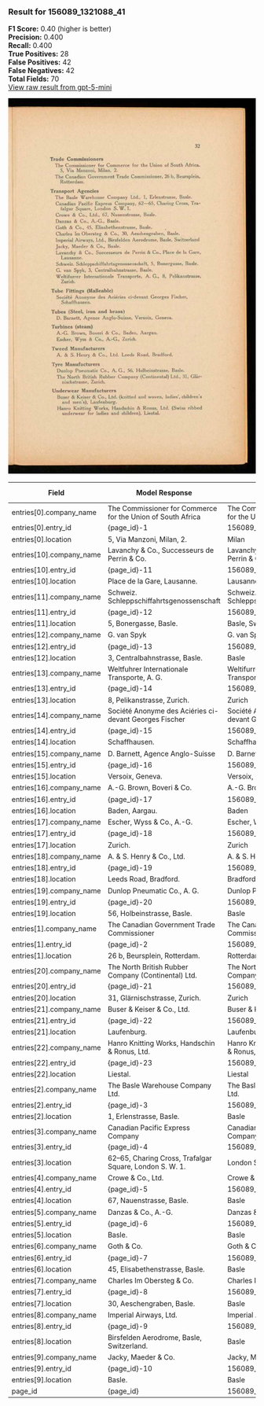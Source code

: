 ### Result for 156089_1321088_41
**F1 Score:** 0.40 (higher is better)<br>**Precision:** 0.400<br>**Recall:** 0.400<br>**True Positives:** 28<br>**False Positives:** 42<br>**False Negatives:** 42<br>**Total Fields:** 70<br>[View raw result from gpt-5-mini](https://github.com/RISE-UNIBAS/humanities_data_benchmark/blob/main/results/2025-10-28/T0349/request_T0349_156089_1321088_41.json)

<img src="https://github.com/RISE-UNIBAS/humanities_data_benchmark/blob/main/benchmarks/company_lists/images/156089_1321088_41.jpg?raw=true" alt="156089_1321088_41" width="600px">

| Field | Model Response | Ground Truth | Fuzzy Score | Match |
|-------|----------------|--------------|-------------|-------|
| entries[0].company_name | The Commissioner for Commerce for the Union of South Africa | The Commissioner for Commerce for the Union of South Africa | 1.000 | ✅ |
| entries[0].entry_id | {page_id}-1 | 156089_1321088_41-1 | 0.200 | ❌ |
| entries[0].location | 5, Via Manzoni, Milan, 2. | Milan | 0.333 | ❌ |
| entries[10].company_name | Lavanchy & Co., Successeurs de Perrin & Co. | Lavanchy & Co., Successeurs de Perrin & Co. | 1.000 | ✅ |
| entries[10].entry_id | {page_id}-11 | 156089_1321088_41-11 | 0.250 | ❌ |
| entries[10].location | Place de la Gare, Lausanne. | Lausanne | 0.457 | ❌ |
| entries[11].company_name | Schweiz. Schleppschiffahrtsgenossenschaft | Schweiz. Schleppschiffahrtsgenossenschaft | 1.000 | ✅ |
| entries[11].entry_id | {page_id}-12 | 156089_1321088_41-12 | 0.250 | ❌ |
| entries[11].location | 5, Bonergasse, Basle. | Basle, Switzerland | 0.359 | ❌ |
| entries[12].company_name | G. van Spyk | G. van Spyk | 1.000 | ✅ |
| entries[12].entry_id | {page_id}-13 | 156089_1321088_41-13 | 0.250 | ❌ |
| entries[12].location | 3, Centralbahnstrasse, Basle. | Basle | 0.294 | ❌ |
| entries[13].company_name | Weltfuhrer Internationale Transporte, A. G. | Weltifurrer Internationale Transporte, A. G. | 0.966 | ✅ |
| entries[13].entry_id | {page_id}-14 | 156089_1321088_41-14 | 0.250 | ❌ |
| entries[13].location | 8, Pelikanstrasse, Zurich. | Zurich | 0.375 | ❌ |
| entries[14].company_name | Société Anonyme des Aciéries ci-devant Georges Fischer | Société Anonyme des Aciéries ci-devant Georges Fischer | 1.000 | ✅ |
| entries[14].entry_id | {page_id}-15 | 156089_1321088_41-15 | 0.250 | ❌ |
| entries[14].location | Schaffhausen. | Schaffhausen | 0.960 | ✅ |
| entries[15].company_name | D. Barnett, Agence Anglo-Suisse | D. Barnett, Agence Anglo-Suisse | 1.000 | ✅ |
| entries[15].entry_id | {page_id}-16 | 156089_1321088_41-16 | 0.250 | ❌ |
| entries[15].location | Versoix, Geneva. | Versoix, Geneva | 0.968 | ✅ |
| entries[16].company_name | A.-G. Brown, Boveri & Co. | A.-G. Brown, Boveri & Co. | 1.000 | ✅ |
| entries[16].entry_id | {page_id}-17 | 156089_1321088_41-17 | 0.250 | ❌ |
| entries[16].location | Baden, Aargau. | Baden | 0.526 | ❌ |
| entries[17].company_name | Escher, Wyss & Co., A.-G. | Escher, Wyss & Co., A.-G. | 1.000 | ✅ |
| entries[17].entry_id | {page_id}-18 | 156089_1321088_41-18 | 0.250 | ❌ |
| entries[17].location | Zurich. | Zurich | 0.923 | ✅ |
| entries[18].company_name | A. & S. Henry & Co., Ltd. | A. & S. Henry & Co., Ltd. | 1.000 | ✅ |
| entries[18].entry_id | {page_id}-19 | 156089_1321088_41-19 | 0.250 | ❌ |
| entries[18].location | Leeds Road, Bradford. | Bradford | 0.552 | ❌ |
| entries[19].company_name | Dunlop Pneumatic Co., A. G. | Dunlop Pneumatic Co., A. G. | 1.000 | ✅ |
| entries[19].entry_id | {page_id}-20 | 156089_1321088_41-20 | 0.250 | ❌ |
| entries[19].location | 56, Holbeinstrasse, Basle. | Basle | 0.323 | ❌ |
| entries[1].company_name | The Canadian Government Trade Commissioner | The Canadian Government Trade Commissioner | 1.000 | ✅ |
| entries[1].entry_id | {page_id}-2 | 156089_1321088_41-2 | 0.200 | ❌ |
| entries[1].location | 26 b, Beursplein, Rotterdam. | Rotterdam | 0.486 | ❌ |
| entries[20].company_name | The North British Rubber Company (Continental) Ltd. | The North British Rubber Company (Continental) Ltd. | 1.000 | ✅ |
| entries[20].entry_id | {page_id}-21 | 156089_1321088_41-21 | 0.250 | ❌ |
| entries[20].location | 31, Glärnischstrasse, Zurich. | Zurich | 0.343 | ❌ |
| entries[21].company_name | Buser & Keiser & Co., Ltd. | Buser & Keiser & Co., Ltd. | 1.000 | ✅ |
| entries[21].entry_id | {page_id}-22 | 156089_1321088_41-22 | 0.250 | ❌ |
| entries[21].location | Laufenburg. | Laufenburg | 0.952 | ✅ |
| entries[22].company_name | Hanro Knitting Works, Handschin & Ronus, Ltd. | Hanro Knitting Works, Handschin & Ronus, Ltd. | 1.000 | ✅ |
| entries[22].entry_id | {page_id}-23 | 156089_1321088_41-23 | 0.250 | ❌ |
| entries[22].location | Liestal. | Liestal | 0.933 | ✅ |
| entries[2].company_name | The Basle Warehouse Company Ltd. | The Basle Warehouse Company Ltd. | 1.000 | ✅ |
| entries[2].entry_id | {page_id}-3 | 156089_1321088_41-3 | 0.200 | ❌ |
| entries[2].location | 1, Erlenstrasse, Basle. | Basle | 0.357 | ❌ |
| entries[3].company_name | Canadian Pacific Express Company | Canadian Pacific Express Company | 1.000 | ✅ |
| entries[3].entry_id | {page_id}-4 | 156089_1321088_41-4 | 0.200 | ❌ |
| entries[3].location | 62–65, Charing Cross, Trafalgar Square, London S. W. 1. | London S. W. 1. | 0.429 | ❌ |
| entries[4].company_name | Crowe & Co., Ltd. | Crowe & Co., Ltd. | 1.000 | ✅ |
| entries[4].entry_id | {page_id}-5 | 156089_1321088_41-5 | 0.200 | ❌ |
| entries[4].location | 67, Nauenstrasse, Basle. | Basle | 0.345 | ❌ |
| entries[5].company_name | Danzas & Co., A.-G. | Danzas & Co., A.-G. | 1.000 | ✅ |
| entries[5].entry_id | {page_id}-6 | 156089_1321088_41-6 | 0.200 | ❌ |
| entries[5].location | Basle. | Basle | 0.909 | ❌ |
| entries[6].company_name | Goth & Co. | Goth & Co. | 1.000 | ✅ |
| entries[6].entry_id | {page_id}-7 | 156089_1321088_41-7 | 0.200 | ❌ |
| entries[6].location | 45, Elisabethenstrasse, Basle. | Basle | 0.286 | ❌ |
| entries[7].company_name | Charles Im Obersteg & Co. | Charles Im Obersteg & Co. | 1.000 | ✅ |
| entries[7].entry_id | {page_id}-8 | 156089_1321088_41-8 | 0.200 | ❌ |
| entries[7].location | 30, Aeschengraben, Basle. | Basle | 0.333 | ❌ |
| entries[8].company_name | Imperial Airways, Ltd. | Imperial Airways, Ltd. | 1.000 | ✅ |
| entries[8].entry_id | {page_id}-9 | 156089_1321088_41-9 | 0.200 | ❌ |
| entries[8].location | Birsfelden Aerodrome, Basle, Switzerland. | Basle | 0.217 | ❌ |
| entries[9].company_name | Jacky, Maeder & Co. | Jacky, Maeder & Co. | 1.000 | ✅ |
| entries[9].entry_id | {page_id}-10 | 156089_1321088_41-10 | 0.250 | ❌ |
| entries[9].location | Basle. | Basle | 0.909 | ❌ |
| page_id | {page_id} | 156089_1321088_41 | 0.077 | ❌ |

